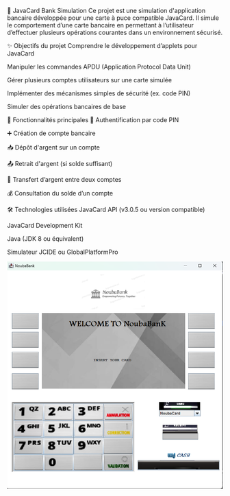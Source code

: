 🏦 JavaCard Bank Simulation
Ce projet est une simulation d'application bancaire développée pour une carte à puce compatible JavaCard. Il simule le comportement d’une carte bancaire en permettant à l’utilisateur d’effectuer plusieurs opérations courantes dans un environnement sécurisé.

✨ Objectifs du projet
Comprendre le développement d’applets pour JavaCard

Manipuler les commandes APDU (Application Protocol Data Unit)

Gérer plusieurs comptes utilisateurs sur une carte simulée

Implémenter des mécanismes simples de sécurité (ex. code PIN)

Simuler des opérations bancaires de base

🚀 Fonctionnalités principales
🔐 Authentification par code PIN

➕ Création de compte bancaire

📥 Dépôt d'argent sur un compte

📤 Retrait d'argent (si solde suffisant)

🔄 Transfert d’argent entre deux comptes

💰 Consultation du solde d’un compte

🛠️ Technologies utilisées
JavaCard API (v3.0.5 ou version compatible)

JavaCard Development Kit

Java (JDK 8 ou équivalent)

Simulateur JCIDE ou GlobalPlatformPro

![Bank Simulation Image](https://github.com/RefkaMechri/JavaCard/blob/main/Bank.png)

